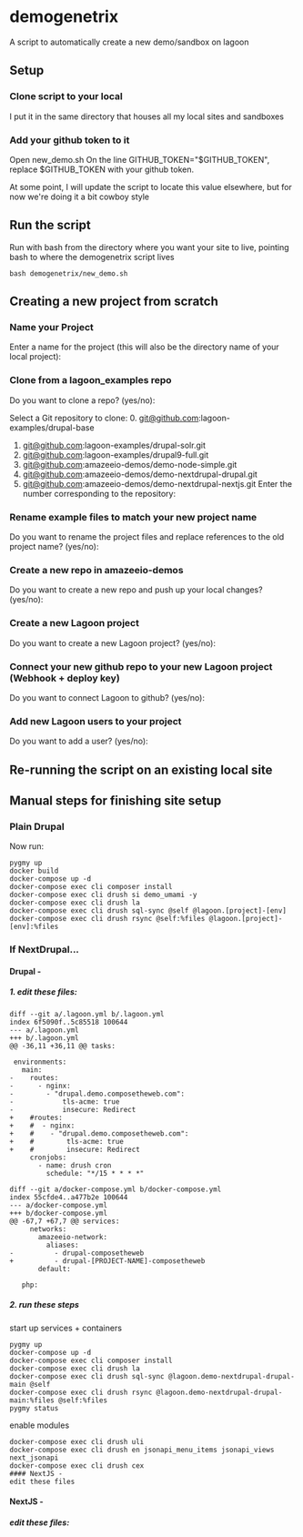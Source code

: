 # demogenetrix
A script to automatically create a new demo/sandbox on lagoon

## Setup

### Clone script to your local

I put it in the same directory that houses all my local sites and sandboxes

### Add your github token to it

Open new_demo.sh
On the line GITHUB_TOKEN="$GITHUB_TOKEN", replace $GITHUB_TOKEN with your github token.

At some point, I will update the script to locate this value elsewhere, but for now we're doing it a bit cowboy style

## Run the script

Run with bash from the directory where you want your site to live, pointing bash to where the demogenetrix script lives

`bash demogenetrix/new_demo.sh`

## Creating a new project from scratch

### Name your Project

Enter a name for the project (this will also be the directory name of your local project):

### Clone from a lagoon_examples repo

Do you want to clone a repo? (yes/no):

Select a Git repository to clone:
0. git@github.com:lagoon-examples/drupal-base
1. git@github.com:lagoon-examples/drupal-solr.git
2. git@github.com:lagoon-examples/drupal9-full.git
3. git@github.com:amazeeio-demos/demo-node-simple.git
4. git@github.com:amazeeio-demos/demo-nextdrupal-drupal.git
5. git@github.com:amazeeio-demos/demo-nextdrupal-nextjs.git
Enter the number corresponding to the repository:

### Rename example files to match your new project name

Do you want to rename the project files and replace references to the old project name? (yes/no):

### Create a new repo in amazeeio-demos

Do you want to create a new repo and push up your local changes? (yes/no):

### Create a new Lagoon project

Do you want to create a new Lagoon project? (yes/no):

### Connect your new github repo to your new Lagoon project (Webhook + deploy key)

Do you want to connect Lagoon to github? (yes/no):

### Add new Lagoon users to your project

Do you want to add a user? (yes/no):

## Re-running the script on an existing local site

## Manual steps for finishing site setup

### Plain Drupal

Now run:

```
pygmy up
docker build
docker-compose up -d
docker-compose exec cli composer install
docker-compose exec cli drush si demo_umami -y
docker-compose exec cli drush la
docker-compose exec cli drush sql-sync @self @lagoon.[project]-[env]
docker-compose exec cli drush rsync @self:%files @lagoon.[project]-[env]:%files
```

### If NextDrupal...

#### Drupal -

##### 1. edit these files:

```
diff --git a/.lagoon.yml b/.lagoon.yml
index 6f5090f..5c85518 100644
--- a/.lagoon.yml
+++ b/.lagoon.yml
@@ -36,11 +36,11 @@ tasks:

 environments:
   main:
-    routes:
-      - nginx:
-        - "drupal.demo.composetheweb.com":
-            tls-acme: true
-            insecure: Redirect
+    #routes:
+    #  - nginx:
+    #    - "drupal.demo.composetheweb.com":
+    #        tls-acme: true
+    #        insecure: Redirect
     cronjobs:
       - name: drush cron
         schedule: "*/15 * * * *"
```

```
diff --git a/docker-compose.yml b/docker-compose.yml
index 55cfde4..a477b2e 100644
--- a/docker-compose.yml
+++ b/docker-compose.yml
@@ -67,7 +67,7 @@ services:
     networks:
       amazeeio-network:
         aliases:
-          - drupal-composetheweb
+          - drupal-[PROJECT-NAME]-composetheweb
       default:

   php:
```

##### 2. run these steps

start up services + containers

```
pygmy up
docker-compose up -d
docker-compose exec cli composer install
docker-compose exec cli drush la
docker-compose exec cli drush sql-sync @lagoon.demo-nextdrupal-drupal-main @self
docker-compose exec cli drush rsync @lagoon.demo-nextdrupal-drupal-main:%files @self:%files
pygmy status
```

enable modules

```
docker-compose exec cli drush uli
docker-compose exec cli drush en jsonapi_menu_items jsonapi_views next_jsonapi
docker-compose exec cli drush cex
#### NextJS - 
edit these files
```

#### NextJS -

##### edit these files: